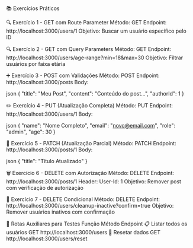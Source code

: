 📚 Exercícios Práticos


🔍 Exercício 1 - GET com Route Parameter
Método: GET
Endpoint: http://localhost:3000/users/1
Objetivo: Buscar um usuário específico pelo ID



🔍 Exercício 2 - GET com Query Parameters
Método: GET
Endpoint: http://localhost:3000/users/age-range?min=18&max=30
Objetivo: Filtrar usuários por faixa etária


➕ Exercício 3 - POST com Validações
Método: POST
Endpoint: http://localhost:3000/posts
Body:

json
{
    "title": "Meu Post",
    "content": "Conteúdo do post...",
    "authorId": 1
}



✏️ Exercício 4 - PUT (Atualização Completa)
Método: PUT
Endpoint: http://localhost:3000/users/1
Body:

json
{
    "name": "Nome Completo",
    "email": "novo@email.com",
    "role": "admin",
    "age": 30
}



🎯 Exercício 5 - PATCH (Atualização Parcial)
Método: PATCH
Endpoint: http://localhost:3000/posts/1
Body:

json
{
    "title": "Título Atualizado"
}



🗑️ Exercício 6 - DELETE com Autorização
Método: DELETE
Endpoint: http://localhost:3000/posts/1
Header: User-Id: 1
Objetivo: Remover post com verificação de autorização



🧹 Exercício 7 - DELETE Condicional
Método: DELETE
Endpoint: http://localhost:3000/users/cleanup-inactive?confirm=true
Objetivo: Remover usuários inativos com confirmação




🧪 Rotas Auxiliares para Testes
Função	Método	Endpoint
📋 Listar todos os usuários	GET	http://localhost:3000/users
🔄 Resetar dados	GET	http://localhost:3000/users/reset
